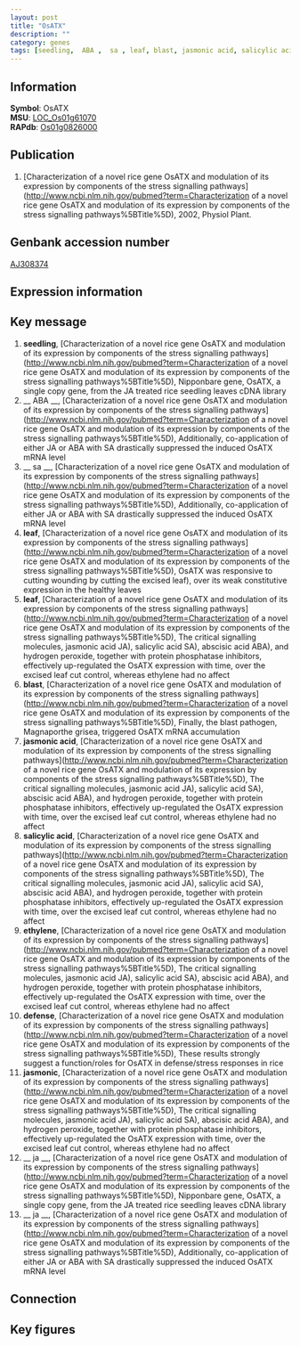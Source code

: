 ```yaml
---
layout: post
title: "OsATX"
description: ""
category: genes
tags: [seedling,  ABA ,  sa , leaf, blast, jasmonic acid, salicylic acid, ethylene, defense, jasmonic,  ja , Gene]
---
```


## Information
__Symbol__: OsATX  
__MSU__: [LOC_Os01g61070](http://rice.plantbiology.msu.edu/cgi-bin/ORF_infopage.cgi?orf=LOC_Os01g61070)  
__RAPdb__: [Os01g0826000](http://rapdb.dna.affrc.go.jp/viewer/gbrowse_details/irgsp1?name=Os01g0826000)  

## Publication
1. [Characterization of a novel rice gene OsATX and modulation of its expression by components of the stress signalling pathways](http://www.ncbi.nlm.nih.gov/pubmed?term=Characterization of a novel rice gene OsATX and modulation of its expression by components of the stress signalling pathways%5BTitle%5D), 2002, Physiol Plant.

## Genbank accession number
[AJ308374](http://www.ncbi.nlm.nih.gov/nuccore/AJ308374)  

## Expression information

## Key message
1. __seedling__, [Characterization of a novel rice gene OsATX and modulation of its expression by components of the stress signalling pathways](http://www.ncbi.nlm.nih.gov/pubmed?term=Characterization of a novel rice gene OsATX and modulation of its expression by components of the stress signalling pathways%5BTitle%5D),  Nipponbare gene, OsATX, a single copy gene, from the JA treated rice seedling leaves cDNA library
2. __ ABA __, [Characterization of a novel rice gene OsATX and modulation of its expression by components of the stress signalling pathways](http://www.ncbi.nlm.nih.gov/pubmed?term=Characterization of a novel rice gene OsATX and modulation of its expression by components of the stress signalling pathways%5BTitle%5D),  Additionally, co-application of either JA or ABA with SA drastically suppressed the induced OsATX mRNA level
3. __ sa __, [Characterization of a novel rice gene OsATX and modulation of its expression by components of the stress signalling pathways](http://www.ncbi.nlm.nih.gov/pubmed?term=Characterization of a novel rice gene OsATX and modulation of its expression by components of the stress signalling pathways%5BTitle%5D),  Additionally, co-application of either JA or ABA with SA drastically suppressed the induced OsATX mRNA level
4. __leaf__, [Characterization of a novel rice gene OsATX and modulation of its expression by components of the stress signalling pathways](http://www.ncbi.nlm.nih.gov/pubmed?term=Characterization of a novel rice gene OsATX and modulation of its expression by components of the stress signalling pathways%5BTitle%5D),  OsATX was responsive to cutting wounding by cutting the excised leaf), over its weak constitutive expression in the healthy leaves
5. __leaf__, [Characterization of a novel rice gene OsATX and modulation of its expression by components of the stress signalling pathways](http://www.ncbi.nlm.nih.gov/pubmed?term=Characterization of a novel rice gene OsATX and modulation of its expression by components of the stress signalling pathways%5BTitle%5D),  The critical signalling molecules, jasmonic acid JA), salicylic acid SA), abscisic acid ABA), and hydrogen peroxide, together with protein phosphatase inhibitors, effectively up-regulated the OsATX expression with time, over the excised leaf cut control, whereas ethylene had no affect
6. __blast__, [Characterization of a novel rice gene OsATX and modulation of its expression by components of the stress signalling pathways](http://www.ncbi.nlm.nih.gov/pubmed?term=Characterization of a novel rice gene OsATX and modulation of its expression by components of the stress signalling pathways%5BTitle%5D),  Finally, the blast pathogen, Magnaporthe grisea, triggered OsATX mRNA accumulation
7. __jasmonic acid__, [Characterization of a novel rice gene OsATX and modulation of its expression by components of the stress signalling pathways](http://www.ncbi.nlm.nih.gov/pubmed?term=Characterization of a novel rice gene OsATX and modulation of its expression by components of the stress signalling pathways%5BTitle%5D),  The critical signalling molecules, jasmonic acid JA), salicylic acid SA), abscisic acid ABA), and hydrogen peroxide, together with protein phosphatase inhibitors, effectively up-regulated the OsATX expression with time, over the excised leaf cut control, whereas ethylene had no affect
8. __salicylic acid__, [Characterization of a novel rice gene OsATX and modulation of its expression by components of the stress signalling pathways](http://www.ncbi.nlm.nih.gov/pubmed?term=Characterization of a novel rice gene OsATX and modulation of its expression by components of the stress signalling pathways%5BTitle%5D),  The critical signalling molecules, jasmonic acid JA), salicylic acid SA), abscisic acid ABA), and hydrogen peroxide, together with protein phosphatase inhibitors, effectively up-regulated the OsATX expression with time, over the excised leaf cut control, whereas ethylene had no affect
9. __ethylene__, [Characterization of a novel rice gene OsATX and modulation of its expression by components of the stress signalling pathways](http://www.ncbi.nlm.nih.gov/pubmed?term=Characterization of a novel rice gene OsATX and modulation of its expression by components of the stress signalling pathways%5BTitle%5D),  The critical signalling molecules, jasmonic acid JA), salicylic acid SA), abscisic acid ABA), and hydrogen peroxide, together with protein phosphatase inhibitors, effectively up-regulated the OsATX expression with time, over the excised leaf cut control, whereas ethylene had no affect
10. __defense__, [Characterization of a novel rice gene OsATX and modulation of its expression by components of the stress signalling pathways](http://www.ncbi.nlm.nih.gov/pubmed?term=Characterization of a novel rice gene OsATX and modulation of its expression by components of the stress signalling pathways%5BTitle%5D),  These results strongly suggest a function/roles for OsATX in defense/stress responses in rice
11. __jasmonic__, [Characterization of a novel rice gene OsATX and modulation of its expression by components of the stress signalling pathways](http://www.ncbi.nlm.nih.gov/pubmed?term=Characterization of a novel rice gene OsATX and modulation of its expression by components of the stress signalling pathways%5BTitle%5D),  The critical signalling molecules, jasmonic acid JA), salicylic acid SA), abscisic acid ABA), and hydrogen peroxide, together with protein phosphatase inhibitors, effectively up-regulated the OsATX expression with time, over the excised leaf cut control, whereas ethylene had no affect
12. __ ja __, [Characterization of a novel rice gene OsATX and modulation of its expression by components of the stress signalling pathways](http://www.ncbi.nlm.nih.gov/pubmed?term=Characterization of a novel rice gene OsATX and modulation of its expression by components of the stress signalling pathways%5BTitle%5D),  Nipponbare gene, OsATX, a single copy gene, from the JA treated rice seedling leaves cDNA library
13. __ ja __, [Characterization of a novel rice gene OsATX and modulation of its expression by components of the stress signalling pathways](http://www.ncbi.nlm.nih.gov/pubmed?term=Characterization of a novel rice gene OsATX and modulation of its expression by components of the stress signalling pathways%5BTitle%5D),  Additionally, co-application of either JA or ABA with SA drastically suppressed the induced OsATX mRNA level

## Connection

## Key figures


